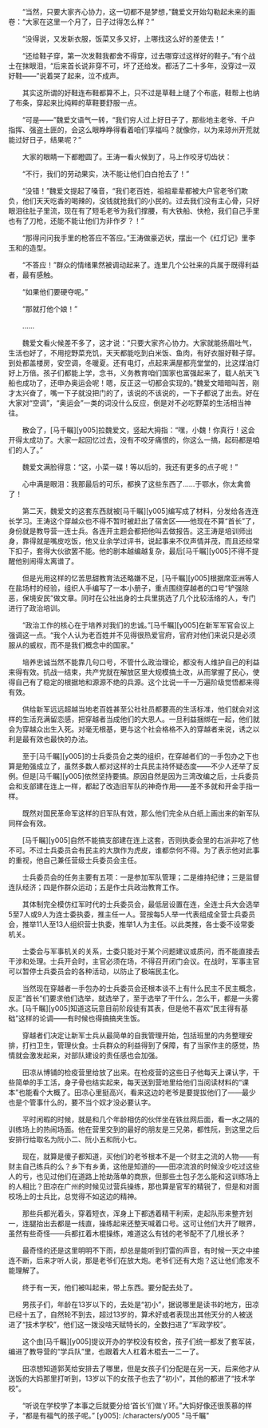 　　“当然，只要大家齐心协力，这一切都不是梦想，”魏爱文开始勾勒起未来的画卷：“大家在这里一个月了，日子过得怎么样？”

　　“没得说，又发新衣服，饭菜又多又好，上哪找这么好的差使去！”

　　“还给鞋子穿，第一次发鞋我都舍不得穿，过去哪穿过这样好的鞋子。”有个战士在抹眼泪，“后来首长说非穿不可，坏了还给发。都活了二十多年，没穿过一双好鞋——”说着哭了起来，泣不成声。

　　其实这所谓的好鞋连布鞋都算不上，只不过是草鞋上缝了个布底，鞋帮上也纳了布条，穿起来比纯粹的草鞋要舒服一点。

　　“可是——”魏爱文语气一转，“我们穷人过上好日子了，那些地主老爷、千户指挥、强盗土匪的，会这么眼睁睁得看着咱们享福吗？就像你，以为来琼州开荒就能过好日子，结果呢？”

　　大家的眼睛一下都瞪圆了。王涛一看火候到了，马上作咬牙切齿状：

　　“不行，我们的劳动果实，决不能让他们白白抢去了！”

　　“没错！”魏爱文提起了嗓音，“我们老百姓，祖祖辈辈都被大户官老爷们欺负，他们天天吃香的喝辣的，没钱就抢我们的小民的。过去我们没有主心骨，只好眼泪往肚子里流，现在有了短毛老爷为我们撑腰，有大铁船、快枪，我们自己手里也有了刀枪，还能不能让他们为非作歹？！”

　　“那得问问我手里的枪答应不答应。”王涛做豪迈状，摆出一个《红灯记》里李玉和的造型。

　　“不答应！”群众的情绪果然被调动起来了。连里几个公社来的兵属于既得利益者，最有感触。

　　“如果他们要硬夺呢。”

　　“那就打他个娘！”

　　……

　　魏爱文看火候差不多了，这才说：“只要大家齐心协力。大家就能扬眉吐气，生活也好了，不用挖野菜充饥，天天都能吃到白米饭、鱼肉，有好衣服好鞋子穿。到处都盖楼房，安空调，冬暖夏。还有电灯，点起来满屋都亮堂堂的，比这煤油灯好上万倍。孩子们都能上学，念书，义务教育咱们国家也富强起来了，载人航天飞船也成功了，还申办奥运会呢！嗯，反正这一切都会实现的。”魏爱文暗暗叫苦，刚才太兴奋了，嘴一下子就没把门的了，该说的不该说的，一下子都说了出去。好在大家对“空调”，“奥运会”一类的词没什么反应，倒是对不必吃野菜的生活相当神往。

　　散会了，[马千瞩][y005]拉魏爱文，竖起大拇指：“嘿，小魏！你真行！这会开得太成功了。大家一起回忆过去，没有不咬牙痛恨的，你这么一搞，起码都是咱们的人了。”

　　魏爱文满脸得意：“这，小菜一碟！等以后的，我还有更多的点子呢！”

　　心中满是眼泪：我那最后的可乐，都换了这些东西了……于鄂水，你太禽兽了！

　　第二天，魏爱文的这套东西就被[马千瞩][y005]编写成了材料，分发给各连连长学习。王涛这个穿越众也不得不暂时被赶出了宿舍区——他现在不算“首长”了，身份就是教导营一连士兵。各连开主题会都把他叫去做报告。这王涛是培训师出身，靠得就是嘴皮吃饭，他又业余学过评书，说起事来不仅声情并茂，而且还经常下扣子，套得大伙欲罢不能。他的剧本越编越复杂，最后[马千瞩][y005]不得不提醒他别闹得太离谱了。

　　但是光用这样的忆苦思甜教育法还略嫌不足，[马千瞩][y005]根据席亚洲等人在盐场村的经验，组织人手编写了一本小册子，重点围绕穿越者的口号“铲强除恶，保境安民”做文章。同时在公社出身的士兵里挑选了几个比较活络的人，专门进行了政治培训。

　　“政治工作的核心在于培养对我们的忠诚。”[马千瞩][y005]在新军军官会议上强调这一点。“我个人认为老百姓并不见得很热爱官府，官府对他们来说只是必须服从的威权，而不是我们概念中的国家。”

　　培养忠诚当然不能靠几句口号，不管什么政治理论，都没有人维护自己的利益来得有效。抗战一结束，共产党就在解放区里大规模搞土改，从而掌握了民心，使得自己有了稳定的根据地和源源不绝的兵源。这个比说一千一万遍阶级觉悟都来得有效。

　　供给新军远远超越当地老百姓甚至公社社员都要高的生活标准，他们就会对这样的生活充满留恋感，把穿越者当成他们的大恩人。一旦利益捆绑在一起，他们就会为穿越众出生入死。对毫无根基，更与这个社会格格不入的穿越者来说，诱之以利是最有效也最快的办法。

　　至于[马千瞩][y005]的士兵委员会之类的组织，在穿越者们的一手包办之下也算是勉强成立了，虽然多数人都对这样的士兵民主持怀疑态度——不少人还举了反例。但是[马千瞩][y005]依然坚持要搞。原因自然是因为三湾改编之后，士兵委员会和支部建在连上一样，都起了改造旧军队的神奇作用——差不多就和开金手指一样。

　　既然对国民革命军这样的旧军队有效，那么他们完全从白纸上画出来的新军队同样会有效。

　　[马千瞩][y005]自然不能搞支部建在连上这套，否则执委会里的右派非吃了他不可。不过士兵委员会有民主的大旗作为虎皮，谁都奈何不得。为了表示他对此事的重视，他自己兼任营级士兵委员会主任。

　　士兵委员会的任务主要有五项：一是参加军队管理；二是维持纪律；三是监督连队经济；四是作群众运动；五是作士兵政治教育工作。

　　其体制完全模仿红军时代的士兵委员会，最低层设置在连，全连士兵大会选举5至7人或9人为连士委执委，推主任一人。营按每5人举一代表组成全营士兵委员会，推举11人至13人组织营士执委，推举1人为主任。以此类推，各士委不设常委机关。

　　士委会与军事机关的关系，士委只能对于某个问题建议或质问，而不能直接去干涉和处理。士兵开会时，主官必须在场，不得召开闭门会议。在战时，军事主官可以暂停士兵委员会的各种活动，以防止了极端民主化。

　　当然现在穿越者一手包办的士兵委员会还根本谈不上有什么民主不民主概念，反正“首长”们要求他们选举，就选举了，至于选举了干什么，怎么干，都是一头雾水。[马千瞩][y005]知道这玩意目前阶段徒有其表，但是他不喜欢“民主得有基础”这样的论调——有时候也得搞搞夹生饭。

　　穿越者们决定让新军士兵从最简单的自我管理开始，包括班里的内务整理安排，打扫卫生，管理伙食。士兵群众的利益得到了保障，有了当家作主的感觉，热情就会激发起来，对部队建设的责任感也会加强。

　　田凉从博铺的检疫营里给放了出来。在检疫营的这些日子他每天上课认字，干些简单的手工活，身子骨也结实起来，每天送到营地里给他们当阅读材料的“课本”也能看个大概了。田凉心里挺高兴，看来这边的老爷是要提拔他们了——最少也是个管事什么的，要不当个奴才没必要认字。

　　平时闲暇的时候，就是和几个年龄相仿的伙伴坐在铁丝网后面，看一水之隔的训练场上的热闹场面。他在营里交到的最好的朋友是三兄弟，都性阮，到这里之后安排行给取名为阮小二、阮小五和阮小七。

　　现在，就算是傻子都知道，买他们的老爷根本不是一个财主之流的人物——有财主自己练兵的么？乡下有乡勇，这他是知道的——田凉流浪的时候没少吃过这些人的亏，也见过他们在道路上抢劫落单的商旅，但那些土包子怎么能和这训练场上的人相比？田凉在广州的时候见过营兵操练，那也算是官军的精锐了，但是和对面校场上的士兵比，总觉得不如这边的精神。

　　那些兵都光着头，穿着短衣，浑身上下都透着精干利索，走起队形来整齐划一，连腿抬出去都是一线直，操练起来还整天喊着口号。这可让他们大开了眼界，虽然有些奇怪——兵都扛着木棍操练，难道这么有钱的老爷配不了几根长矛？

　　最奇怪的还是这里明明不下雨，却总是能听到打雷的声音，有时候一天之中接连不断，后来才听人说，那是老爷们在放大炮。老爷们还有大炮？这让他们愈发不能理解了。

　　终于有一天，他们被叫起来，带上东西。要分配去处了。

　　男孩子们，年龄在13岁以下的，去处是“初小”，据说哪里是读书的地方，田凉已经十五了，自然轮不到去，超过13岁的，算术好或者表现出其他天分的人被送进了“技术学校”，他们这一拨没啥天赋特长的，全数扫进了“军政学校”。

　　这个由[马千瞩][y005]提议开办的学校没有校舍，孩子们统一都发了套军装，编进了教导营的“学兵队”里，也跟着大人杠着木棍去一二一了。

　　田凉想知道郭芙给安排去了哪里，但是女孩子们分配是在另一天，后来他才从送饭的大妈那里打听到，13岁以下的女孩子也去了“初小”，其他的都进了“技术学校”。

　　“听说在学校学了本事之后就要分给‘首长’们做丫环。”大妈好像还很羡慕的样子，“都是有福气的孩子呢。”
[y005]: /characters/y005 "马千瞩"
